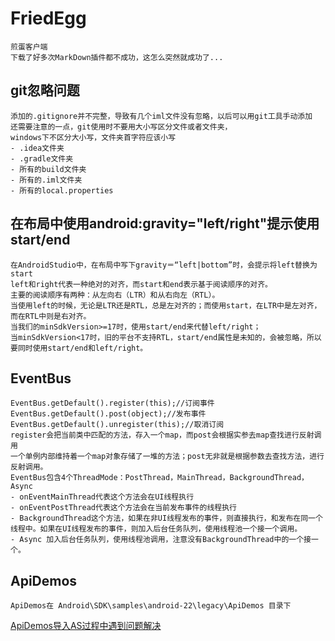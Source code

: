 # FriedEgg
    煎蛋客户端
    下载了好多次MarkDown插件都不成功，这怎么突然就成功了...

## git忽略问题
    添加的.gitignore并不完整，导致有几个iml文件没有忽略，以后可以用git工具手动添加
    还需要注意的一点，git使用时不要用大小写区分文件或者文件夹，
    windows下不区分大小写，文件夹首字符应该小写
    - .idea文件夹
    - .gradle文件夹
    - 所有的build文件夹
    - 所有的.iml文件夹
    - 所有的local.properties

##  在布局中使用android:gravity="left/right"提示使用start/end
    在AndroidStudio中，在布局中写下gravity＝“left|bottom”时，会提示将left替换为start
    left和right代表一种绝对的对齐，而start和end表示基于阅读顺序的对齐。
    主要的阅读顺序有两种：从左向右（LTR）和从右向左（RTL）。
    当使用left的时候，无论是LTR还是RTL，总是左对齐的；而使用start，在LTR中是左对齐，而在RTL中则是右对齐。
    当我们的minSdkVersion>=17时，使用start/end来代替left/right；
    当minSdkVersion<17时，旧的平台不支持RTL，start/end属性是未知的，会被忽略，所以要同时使用start/end和left/right。

## EventBus
    EventBus.getDefault().register(this);//订阅事件
    EventBus.getDefault().post(object);//发布事件
    EventBus.getDefault().unregister(this);//取消订阅
    register会把当前类中匹配的方法，存入一个map，而post会根据实参去map查找进行反射调用
    一个单例内部维持着一个map对象存储了一堆的方法；post无非就是根据参数去查找方法，进行反射调用。
    EventBus包含4个ThreadMode：PostThread，MainThread，BackgroundThread，Async
    - onEventMainThread代表这个方法会在UI线程执行
    - onEventPostThread代表这个方法会在当前发布事件的线程执行
    - BackgroundThread这个方法，如果在非UI线程发布的事件，则直接执行，和发布在同一个线程中。如果在UI线程发布的事件，则加入后台任务队列，使用线程池一个接一个调用。
    - Async 加入后台任务队列，使用线程池调用，注意没有BackgroundThread中的一个接一个。

## ApiDemos
    ApiDemos在 Android\SDK\samples\android-22\legacy\ApiDemos 目录下
[ApiDemos导入AS过程中遇到问题解决](http://www.jianshu.com/p/917ea9918c58) 


